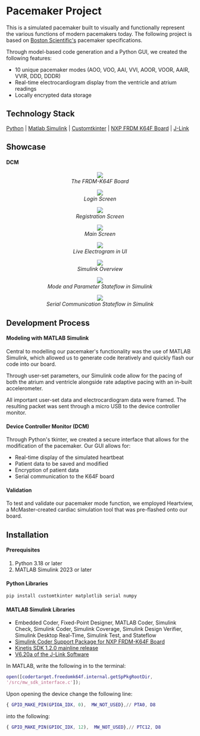 # Pacemaker Project
This is a simulated pacemaker built to visually and functionally represent the various functions of modern pacemakers today. The following project is based on [Boston Scientific's](https://www.bostonscientific.com/en-US/Home.html) pacemaker specifications. 

Through model-based code generation and a Python GUI, we created the following features:
- 10 unique pacemaker modes (AOO, VOO, AAI, VVI, AOOR, VOOR, AAIR, VVIR, DDD, DDDR)
- Real-time electrocardiogram display from the ventricle and atrium readings
- Locally encrypted data storage     

## Technology Stack
[Python](https://www.python.org/) | [Matlab Simulink](https://www.mathworks.com/products/simulink.html) | [Customtkinter](https://customtkinter.tomschimansky.com/) | [NXP FRDM K64F Board](https://www.nxp.com/design/design-center/development-boards/freedom-development-boards/mcu-boards/freedom-development-platform-for-kinetis-k64-k63-and-k24-mcus:FRDM-K64F) | [J-Link](https://www.segger.com/downloads/jlink/)

## Showcase 
#### DCM

<p align="center">
  <img src="https://github.com/luciancheng/PacemakerProject/assets/121974540/bedb9ad1-2879-42bf-a6e7-fcb664fa2192"/>
  <br>
  <em>The FRDM-K64F Board</em>
</p>

<p align="center">
  <img src="https://github.com/luciancheng/PacemakerProject/assets/121974540/06ba023e-5ed8-410f-9da2-7d511245351c"/>
  <br>
  <em>Login Screen</em>
</p>

<p align="center">
  <img src="https://github.com/luciancheng/PacemakerProject/assets/121974540/be1af9e4-7fe8-4fe8-9742-6201c47416f6"/>
  <br>
  <em>Registration Screen</em>
</p>

<p align="center">
  <img src="https://github.com/luciancheng/PacemakerProject/assets/121974540/6b640e71-7199-4250-8c9a-636f1ad628ae"/>
  <br>
  <em>Main Screen</em>
</p>

<p align="center">
  <img src="https://github.com/luciancheng/PacemakerProject/assets/121974540/523ae781-556d-49fd-928e-475a5920ca20"/>
  <br>
  <em>Live Electrogram in UI</em>
</p>

<p align="center">
  <img src="https://github.com/luciancheng/PacemakerProject/assets/121974540/11ed58a5-c518-4c06-8126-b36a201e1ca3"/>
  <br>
  <em>Simulink Overview</em>
</p>

<p align="center">
  <img src="https://github.com/luciancheng/PacemakerProject/assets/121974540/03a3141e-0181-449d-b27d-221a6d90c3c9"/>
  <br>
  <em>Mode and Parameter Stateflow in Simulink</em>
</p>

<p align="center">
  <img src="https://github.com/luciancheng/PacemakerProject/assets/121974540/61bb4548-36a7-4f1c-a27a-426864e7b848"/>
  <br>
  <em>Serial Communication Stateflow in Simulink</em>
</p>


## Development Process
#### Modeling with MATLAB Simulink
Central to modelling our pacemaker's functionality was the use of MATLAB Simulink, which allowed us to generate code iteratively and quickly flash our code into our board. 

Through user-set parameters, our Simulink code allow for the pacing of both the atrium and ventricle alongside rate adaptive pacing with an in-built accelerometer. 

All important user-set data and electrocardiogram data were framed. The resulting packet was sent through a micro USB to the device controller monitor.  
#### Device Controller Monitor (DCM)
Through Python's tkinter, we created a secure interface that allows for the modification of the pacemaker. Our GUI allows for:
- Real-time display of the simulated heartbeat
- Patient data to be saved and modified
- Encryption of patient data
- Serial communication to the K64F board

#### Validation
To test and validate our pacemaker mode function, we employed Heartview, a McMaster-created cardiac simulation tool that was pre-flashed onto our board.

## Installation
#### Prerequisites
1. Python 3.18 or later
2. MATLAB Simulink 2023 or later

#### Python Libraries 
```bash
pip install customtkinter matplotlib serial numpy
```

#### MATLAB Simulink Libraries
- Embedded Coder, Fixed-Point Designer, MATLAB Coder, Simulink Check, Simulink Coder, Simulink Coverage, Simulink Design Verifier, Simulink Desktop Real-Time, Simulink Test, and Stateflow
- [Simulink Coder Support Package for NXP FRDM-K64F Board](https://www.mathworks.com/matlabcentral/fileexchange/55318-simulink-coder-support-package-for-nxp-frdm-k64f-board#:~:text=Simulink%C2%AE%20Coder%E2%84%A2%20Support,K64F%20peripherals%20and%20communication%20interfaces.)
- [Kinetis SDK 1.2.0 mainline release](https://www.nxp.com/design/design-center/designs/software-development-kit-for-kinetis-mcus:KINETIS-SDK)
- [V6.20a of the J-Link Software](https://www.segger.com/downloads/jlink/)

In MATLAB, write the following in to the terminal:
```matlab
open([codertarget.freedomk64f.internal.getSpPkgRootDir,
'/src/mw_sdk_interface.c']);
```
Upon opening the device change the following line:
```matlab
{ GPIO_MAKE_PIN(GPIOA_IDX, 0),  MW_NOT_USED},// PTA0, D8
```
into the following:
```matlab
{ GPIO_MAKE_PIN(GPIOC_IDX, 12),  MW_NOT_USED},// PTC12, D8
```
